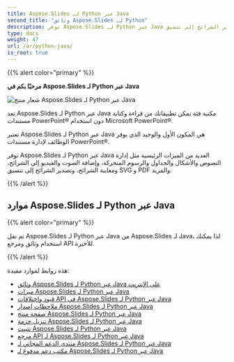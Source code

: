 ```yaml
---
title: Aspose.Slides لـ Python عبر Java
second_title: "وثائق Aspose.Slides لـ Python"
description: توفر Aspose.Slides لـ Python عبر Java العديد من الميزات الرئيسية مثل إدارة النصوص والأشكال والجداول والرسوم المتحركة، وإضافة الصوت والفيديو إلى الشرائح، ومعاينة الشرائح، وتصدير الشرائح إلى تنسيق SVG و PDF والمزيد.
type: docs
weight: 47
url: /ar/python-java/
is_root: true
---
```


{{% alert color="primary" %}}

**مرحبًا بكم في Aspose.Slides لـ Python عبر Java**

![شعار منتج Aspose.Slides لـ Python عبر Java](aspose_slides-for-python-via-java.png)

تعد Aspose.Slides لـ Python عبر Java مكتبة فئة تمكن تطبيقاتك من قراءة وكتابة مستندات PowerPoint® دون استخدام Microsoft PowerPoint®.

تعتبر Aspose.Slides لـ Python عبر Java هي المكون الأول والوحيد الذي يوفر الوظائف لإدارة مستندات PowerPoint®.

توفر Aspose.Slides لـ Python عبر Java العديد من الميزات الرئيسية مثل إدارة النصوص والأشكال والجداول والرسوم المتحركة، وإضافة الصوت والفيديو إلى الشرائح، ومعاينة الشرائح، وتصدير الشرائح إلى تنسيق SVG و PDF والمزيد.

{{% /alert %}}

## موارد Aspose.Slides لـ Python عبر Java

{{% alert color="primary" %}}

تم نقل Aspose.Slides لـ Python عبر Java من Aspose.Slides لـ Java، لذا يمكنك استخدام وثائق ومرجع API للأخيرة.

{{% /alert %}}

هذه روابط لموارد مفيدة:

- [وثائق Aspose.Slides لـ Python عبر Java على الإنترنت](/slides/ar/java/developer-guide/)
- [ميزات Aspose.Slides لـ Python عبر Java](/slides/ar/python-java/features-overview/)
- [قيود واختلافات API في Aspose.Slides لـ Python عبر Java](/slides/ar/python-java/limitations-and-api-differences/)
- [ملاحظات إصدار Aspose.Slides لـ Python عبر Java](https://releases.aspose.com/slides/python-java/release-notes/)
- [صفحة منتج Aspose.Slides لـ Python عبر Java](https://products.aspose.com/slides/python-java/)
- [تنزيل حزمة Aspose.Slides لـ Python عبر Java](https://releases.aspose.com/slides/python-java/)
- [تثبيت Aspose.Slides لـ Python عبر Java](/slides/ar/python-java/installation/)
- [مرجع API لـ Aspose.Slides لـ Python عبر Java](https://reference.aspose.com/slides/python-java/)
- [منتدى الدعم المجاني لـ Aspose.Slides لـ Python عبر Java](https://forum.aspose.com/c/slides/11)
- [مكتب دعم مدفوع لـ Aspose.Slides لـ Python عبر Java](https://helpdesk.aspose.com/)